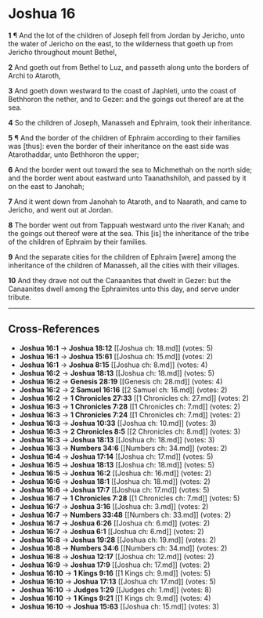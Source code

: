 # Joshua 16

**1** ¶ And the lot of the children of Joseph fell from Jordan by Jericho, unto the water of Jericho on the east, to the wilderness that goeth up from Jericho throughout mount Bethel,

**2** And goeth out from Bethel to Luz, and passeth along unto the borders of Archi to Ataroth,

**3** And goeth down westward to the coast of Japhleti, unto the coast of Bethhoron the nether, and to Gezer: and the goings out thereof are at the sea.

**4** So the children of Joseph, Manasseh and Ephraim, took their inheritance.

**5** ¶ And the border of the children of Ephraim according to their families was [thus]: even the border of their inheritance on the east side was Atarothaddar, unto Bethhoron the upper;

**6** And the border went out toward the sea to Michmethah on the north side; and the border went about eastward unto Taanathshiloh, and passed by it on the east to Janohah;

**7** And it went down from Janohah to Ataroth, and to Naarath, and came to Jericho, and went out at Jordan.

**8** The border went out from Tappuah westward unto the river Kanah; and the goings out thereof were at the sea. This [is] the inheritance of the tribe of the children of Ephraim by their families.

**9** And the separate cities for the children of Ephraim [were] among the inheritance of the children of Manasseh, all the cities with their villages.

**10** And they drave not out the Canaanites that dwelt in Gezer: but the Canaanites dwell among the Ephraimites unto this day, and serve under tribute.

---

## Cross-References

- **Joshua 16:1** → **Joshua 18:12** [[Joshua ch: 18.md]] (votes: 5)
- **Joshua 16:1** → **Joshua 15:61** [[Joshua ch: 15.md]] (votes: 2)
- **Joshua 16:1** → **Joshua 8:15** [[Joshua ch: 8.md]] (votes: 4)
- **Joshua 16:2** → **Joshua 18:13** [[Joshua ch: 18.md]] (votes: 5)
- **Joshua 16:2** → **Genesis 28:19** [[Genesis ch: 28.md]] (votes: 4)
- **Joshua 16:2** → **2 Samuel 16:16** [[2 Samuel ch: 16.md]] (votes: 2)
- **Joshua 16:2** → **1 Chronicles 27:33** [[1 Chronicles ch: 27.md]] (votes: 2)
- **Joshua 16:3** → **1 Chronicles 7:28** [[1 Chronicles ch: 7.md]] (votes: 2)
- **Joshua 16:3** → **1 Chronicles 7:24** [[1 Chronicles ch: 7.md]] (votes: 2)
- **Joshua 16:3** → **Joshua 10:33** [[Joshua ch: 10.md]] (votes: 3)
- **Joshua 16:3** → **2 Chronicles 8:5** [[2 Chronicles ch: 8.md]] (votes: 3)
- **Joshua 16:3** → **Joshua 18:13** [[Joshua ch: 18.md]] (votes: 3)
- **Joshua 16:3** → **Numbers 34:6** [[Numbers ch: 34.md]] (votes: 2)
- **Joshua 16:4** → **Joshua 17:14** [[Joshua ch: 17.md]] (votes: 5)
- **Joshua 16:5** → **Joshua 18:13** [[Joshua ch: 18.md]] (votes: 5)
- **Joshua 16:5** → **Joshua 16:2** [[Joshua ch: 16.md]] (votes: 2)
- **Joshua 16:6** → **Joshua 18:1** [[Joshua ch: 18.md]] (votes: 2)
- **Joshua 16:6** → **Joshua 17:7** [[Joshua ch: 17.md]] (votes: 5)
- **Joshua 16:7** → **1 Chronicles 7:28** [[1 Chronicles ch: 7.md]] (votes: 5)
- **Joshua 16:7** → **Joshua 3:16** [[Joshua ch: 3.md]] (votes: 2)
- **Joshua 16:7** → **Numbers 33:48** [[Numbers ch: 33.md]] (votes: 2)
- **Joshua 16:7** → **Joshua 6:26** [[Joshua ch: 6.md]] (votes: 2)
- **Joshua 16:7** → **Joshua 6:1** [[Joshua ch: 6.md]] (votes: 2)
- **Joshua 16:8** → **Joshua 19:28** [[Joshua ch: 19.md]] (votes: 2)
- **Joshua 16:8** → **Numbers 34:6** [[Numbers ch: 34.md]] (votes: 2)
- **Joshua 16:8** → **Joshua 12:17** [[Joshua ch: 12.md]] (votes: 2)
- **Joshua 16:9** → **Joshua 17:9** [[Joshua ch: 17.md]] (votes: 2)
- **Joshua 16:10** → **1 Kings 9:16** [[1 Kings ch: 9.md]] (votes: 5)
- **Joshua 16:10** → **Joshua 17:13** [[Joshua ch: 17.md]] (votes: 5)
- **Joshua 16:10** → **Judges 1:29** [[Judges ch: 1.md]] (votes: 8)
- **Joshua 16:10** → **1 Kings 9:21** [[1 Kings ch: 9.md]] (votes: 4)
- **Joshua 16:10** → **Joshua 15:63** [[Joshua ch: 15.md]] (votes: 3)
